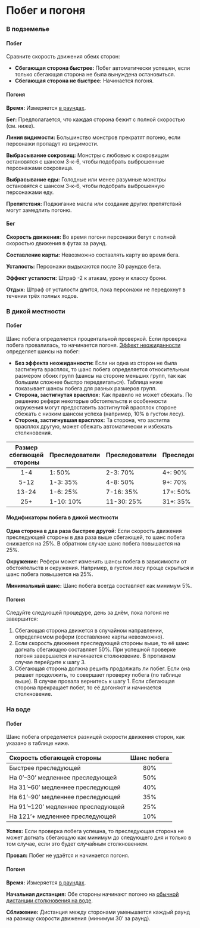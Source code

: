# Побег и погоня

### В подземелье

#### Побег

Сравните скорость движения обеих сторон:

- **Сбегающая сторона быстрее:** Побег автоматически успешен, если только сбегающая сторона не была вынуждена остановиться.
- **Сбегающая сторона не быстрее:** Начинается погоня.

#### Погоня

**Время:** Измеряется [в раундах](time-weight-movement.md#единицы-измерения).

**Бег:** Предполагается, что каждая сторона бежит с полной скоростью (см. ниже).

**Линия видимости:** Большинство монстров прекратят погоню, если персонажи пропадут из видимости.

**Выбрасывание сокровищ:** Монстры с любовью к сокровищам остановятся с шансом 3-к-6, чтобы подобрать выброшенные персонажами сокровища.

**Выбрасывание еды:** Голодные или менее разумные монстры остановятся с шансом 3-к-6, чтобы подобрать выброшенную персонажами еду.

**Препятствия:** Поджигание масла или создание других препятствий могут замедлить погоню.

#### Бег

**Скорость движения:** Во время погони персонажи бегут с полной скоростью движения в футах за раунд.

**Составление карты:** Невозможно составлять карту во время бега.

**Усталость:** Персонажи выдыхаются после 30 раундов бега.

**Эффект усталости:** Штраф -2 к атакам, урону и классу брони.

**Отдых:** Штраф от усталости длится, пока персонажи не передохнут в течении трёх полных ходов.

### В дикой местности

#### Побег

Шанс побега определяется процентальной проверкой. Если проверка побега провалилась, то начинается погоня. [Эффект неожиданности](encounters.md#эффект-неожиданности) определяет шансы на побег:

- **Без эффекта неожиданности:** Если ни одна из сторон не была застигнута врасплох, то шанс побега определяется относительным размером обоих групп (шансы на стороне меньших групп, так как большим сложнее быстро передвигаться). Таблица ниже показывает шансы побега для разных размеров групп.
- **Сторона, застигнутая врасплох:** Как правило не может сбежать. По решению рефери некоторые обстоятельств и особенности окружения могут предоставить застигнутой врасплох стороне сбежать с низким шансом успеха (например, 10% в густом лесу).
- **Сторона, застигнувшая врасплох:** Та сторона, что застигла врасплох другую, может сбежать автоматически и избежать столкновения.
  
| Размер сбегающей стороны | Преследователи | Преследователи | Преследователи |
| :----------------------: | :------------- | :------------- | :------------- |
|           1-4            | 1: 50%         | 2-3: 70%       | 4+: 90%        |
|           5-12           | 1-3: 35%       | 4-8: 50%       | 9+: 70%        |
|          13-24           | 1-6: 25%       | 7-16: 35%      | 17+: 50%       |
|           25+            | 1-10: 10%      | 11-30: 25%     | 31+: 35%       |

#### Модификаторы побега в дикой местности

**Одна сторона в два раза быстрее другой:** Если скорость движения преследующей стороны в два раза выше сбегающей, то шанс побега снижается на 25%. В обратном случае шанс побега повышается на 25%.

**Окружение:** Рефери может изменить шансы побега в зависимости от обстоятельств и окружения. Например, в густом лесу проще скрыться и шанс побега повышается на 25%.

**Минимальный шанс:** Шанс побега всегда составляет как минимум 5%.

#### Погоня

Следуйте следующей процедуре, день за днём, пока погоня не завершится:

1. Сбегающая сторона движется в случайном направлении, определяемом рефери (составление карты невозможно).
2. Если скорость движения преследующей стороны выше, то её шанс догнать сбегающую составляет 50%. При успешной проверке погоня завершается и начинается столкновение. В противном случае перейдите к шагу 3.
3. Сбегающая сторона должна решить продолжать ли побег. Если она решает продолжить, то совершает проверку побега (по таблице выше). В случае провала вернитесь к шагу 1. Если сбегающая сторона прекращает побег, то её догоняют и начинается столкновение.

### На воде

#### Побег

Шанс побега определяется разницей скорости движения сторон, как указано в таблице ниже.

| Скорость сбегающей стороны         | Шанс побега |
| :--------------------------------- | :---------: |
| Быстрее преследующей               |     80%     |
| На 0’–30’ медленнее преследующей   |     50%     |
| На 31’–60’ медленнее преследующей  |     40%     |
| На 61’–90’ медленнее преследующей  |     35%     |
| На 91’–120’ медленнее преследующей |     25%     |
| На 121’+ медленнее преследующей    |     10%     |

**Успех:** Если проверка побега успешна, то преследующая сторона не может догнать сбегающую как минимум до следующего дня и только в том случае, если это будет случайным столкновением.

**Провал:** Побег не удаётся и начинается погоня.

#### Погоня

**Время:** Измеряется [в раундах](time-weight-movement.md#единицы-измерения).

**Начальная дистанция:** Обе стороны начинают погоню на [обычной дистанции столкновения на воде](adventuring-waterborne.md#бродячие-монстры).

**Сближение:** Дистанция между сторонами уменьшается каждый раунд на разницу скорости движения (минимум 30’ за раунд).